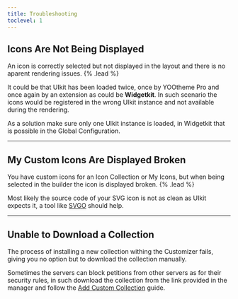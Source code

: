 ```yaml
---
title: Troubleshooting
toclevel: 1
---
```


## Icons Are Not Being Displayed

An icon is correctly selected but not displayed in the layout and there is no aparent rendering issues. {% .lead %}

It could be that UIkit has been loaded twice, once by YOOtheme Pro and once again by an extension as could be **Widgetkit**. In such scenario the icons would be registered in the wrong UIkit instance and not available during the rendering.

As a solution make sure only one UIkit instance is loaded, in Widgetkit that is possible in the Global Configuration.

---

## My Custom Icons Are Displayed Broken

You have custom icons for an Icon Collection or My Icons, but when being selected in the builder the icon is displayed broken. {% .lead %}

Most likely the source code of your SVG icon is not as clean as UIkit expects it, a tool like [SVGO](https://jakearchibald.github.io/svgomg/) should help.

---

## Unable to Download a Collection

The process of installing a new collection withing the Customizer fails, giving you no option but to download the collection manually.

Sometimes the servers can block petitions from other servers as for their security rules, in such download the collection from the link provided in the manager and follow the [Add Custom Collection](../custom-collections/#add-collection) guide.
